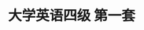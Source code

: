 ---
layout: cet
pageName: examination
title: 大学英语四级 第一套
period: 2017年06月
courseID: 
description: 
parts:
  - title: Writing
    length: 30
    description: （请于正式开考后半小时内完成该部分，之后将进行听力考试）
    tip: 请用黑色签字笔在答题卡 1 指定区域内作答作文题，在试题册上的作答无效！
    directions: For this part, you are allowed 30 minutes to write a short easy on <strong>your campus website to sell a bicycle you used at college</strong>. Your advertisement may include its brand, specifications/features, condition and price, and your contact information. You should write at least 120 words but no more than 180 words.
    questions: 
      - title: 
        type: textarea
        answer: <h5 class="text-center">A Second-hand Bicycle for Sale</h5><p class="pgh-indent">This is a classic Forever mountain bicycle, which accompanied me through my last year of college life and has to be sold as my graduation is approaching.</p><p class="pgh-indent">Specifically, designed for people loving sports, the bicycle owns many wonderful features, such as strong frames and flexible brakes, making it possible for its owner to ride fast and safely. Moreover, it can be folded, which means you can bring it into your dorm room, not afraid of your bike being stolen. In terms of its condition, despite a second-hand one, it is quite new and fully functioning because I just bought it last year and cherished it very much.</p><p class="pgh-indent">The bike only asks for 400 yuan, almost half price of those sold online, so it is a real bargain. If you have any questions about more details of the bike, please contact me at 18888888888.</p>
  - title: Listening Comprehension
    length: 25
    audio: http://xia2.kekenet.com/Sound/2017/10/2017cet401.mp3
    sections: 
      - title: Section A
        directions: In this section, you will hear three news reports. At the end of each news report, you will hear two or three questions. Both the news report and the questions will be spoken only once. After you hear a question, you must choose the best answer from the four choices marked A), B), C) and D). Then mark the corresponding letter on <strong>Answer Sheet 1</strong> with a single line through the centre.
        questions: 
          - title: Questions 1 and 2 are based on the passage you have just heard.
            type: radio
            options:
              - answer: The man in the car was absent-minded.
                isTrue: false
              - answer: The test driver made a wrong judgement.
                isTrue: true
              - answer: The self-driving system was faulty.
                isTrue: false
              - answer: The car was moving at a fast speed.
                isTrue: false
          - title: 
            type: radio
            options:
              - answer: They have done better than conventional cars.
                isTrue: false
              - answer: They have caused several severe crashes.
                isTrue: false
              - answer: They have posed a threat to other drivers.
                isTrue: false
              - answer: They have generally done quite well.
                isTrue: true
          - title: Questions 3 and 4 are based on the passage you have just heard.
            type: radio
            options:
              - answer: He works at a national park.
                isTrue: true
              - answer: He is a queen been specialist.
                isTrue: false
              - answer: He removed the beyond from the boot.
                isTrue: false
              - answer: He drove the bees away from his car.
                isTrue: false
          - title: 
            type: radio
            options:
              - answer: They were looking after the queen.
                isTrue: false
              - answer: They were making a lot of noise.
                isTrue: true
              - answer: They were looking for a new box to live in.
                isTrue: false
              - answer: They were dancing in a unique way.
                isTrue: false
          - title: Questions 5 to 7 are based on the passage you have just heard.
            type: radio
            options:
              - answer: The discovery of a new species of snake.
                isTrue: true
              - answer: The second trip to a small remote island.
                isTrue: false
              - answer: The finding of 2 new species of frog.
                isTrue: false
              - answer: The latest test on rare animal species.
                isTrue: false
          - title: 
            type: radio
            options:
              - answer: A poisonous snake attacked him on his field trip.
                isTrue: false
              - answer: He discovered a rare fog on a deserted.
                isTrue: false
              - answer: A snake crawled onto his head in his sleep.
                isTrue: true
              - answer: He fell from a tall palm tree by accident.
                isTrue: false
          - title: 
            type: radio
            options:
              - answer: From its genes.
                isTrue: false
              - answer: From its length.
                isTrue: false
              - answer: From its origin.
                isTrue: false
              - answer: From its colour.
                isTrue: true
      - title: Section B
        directions: In this section, you will hear two long conversations. At the end of each conversation, you will hear four questions. Both the conversation and the questions will be spoken only once. After you hear a question, you must choose the best answer from the four choices marked A), B), C) and D). Then mark the corresponding letter on <strong>Answer Sheet 1</strong> with a single line through the centre.
        questions: 
          - title: Questions 8 to 11 are based on the passage you have just heard.
            type: radio
            options:
              - answer: The security check takes time.
                isTrue: false
              - answer: He has to check a lot of luggage.
                isTrue: false
              - answer: His flight is leaving in less than 2 hours.
                isTrue: true
              - answer: The airport is a long way from the hotel.
                isTrue: false
          - title:  
            type: radio
            options:
              - answer: In cash.
                isTrue: false
              - answer: By credit card.
                isTrue: true
              - answer: With a traveler's check.
                isTrue: false
              - answer: With his smart phone.
                isTrue: false
          - title: 
            type: radio
            options:
              - answer: Give him a receipt.
                isTrue: true
              - answer: Confirm his flight.
                isTrue: false
              - answer: Look after his luggage.
                isTrue: false
              - answer: Find a porter for him.
                isTrue: false
          - title: 
            type: radio
            options:
              - answer: Signing up for membership of S Hotel.
                isTrue: false
              - answer: Staying in the same hotel next time he comes.
                isTrue: false
              - answer: Loading her luggage onto the airport shuttle.
                isTrue: false
              - answer: Posting a comment on the hotel's webpage.
                isTrue: true
          - title: Questions 12 to 15 are based on the passage you have just heard.
            type: radio
            options:
              - answer: He is the only boy in his family.
                isTrue: false
              - answer: He becomes tearful in wind.
                isTrue: false
              - answer: He has stopped making terrible faces.
                isTrue: true
              - answer: He is his teacher’s favorite student.
                isTrue: false
          - title:  
            type: radio
            options:
              - answer: Tell him to play in her backyard.
                isTrue: false
              - answer: Do something funny to amuse him.
                isTrue: false
              - answer: Give him some cherry stones to play with.
                isTrue: false
              - answer: Warn him of danger by making up a story.
                isTrue: true
          - title: 
            type: radio
            options:
              - answer: They could break people's legs.
                isTrue: true
              - answer: They could sometimes terrify adults.
                isTrue: false
              - answer: They could fly against a strong wind.
                isTrue: false
              - answer: They could knock people unconscious.
                isTrue: false
          - title: 
            type: radio
            options:
              - answer: One would get a spot on their tongues if they told a lie deliberately.
                isTrue: false
              - answer: One would have to shave their head to remove a bat in their hair.
                isTrue: true
              - answer: One would go to prison if they put a stamp on upside down.
                isTrue: false
              - answer: One would have curly hair if they ate too much stale bread.
                isTrue: false
      - title: Section C
        directions: In this section, you will hear three passages. At the end of each passage, you will hear three or four questions. Both the passage and the questions will be spoken only once. After you hear a question, you must choose the best answer from the four choices marked A), B), C) and D). Then mark the corresponding letter on <strong>Answer Sheet 1</strong> with a single line through the centre.
        questions: 
          - title: Questions 16 to 18 are based on the passage you have just heard.
            type: radio
            options:
              - answer: Everything seemed to be changing.
                isTrue: true
              - answer: People were formal and disciplined.
                isTrue: false
              - answer: People were excited to go travelling overseas.
                isTrue: false
              - answer: Things from the Victorian era came back alive. 
                isTrue: false
          - title: 
            type: radio
            options:
              - answer: Watching TV at home.
                isTrue: false
              - answer: Meeting people.
                isTrue: true
              - answer: Drinking coffee.
                isTrue: false
              - answer: Trying new foods.
                isTrue: false
          - title: 
            type: radio
            options:
              - answer: He was interested in stylish dresses.
                isTrue: false
              - answer: He was able to take a lot of money.
                isTrue: false
              - answer: He was a student in the 1960s.
                isTrue: true
              - answer: He was a man full of imagination.
                isTrue: false
          - title: Questions 19 to 21 are based on the passage you have just heard.
            type: radio
            options:
              - answer: They avoid looking at them.
                isTrue: true
              - answer: They run away immediately.
                isTrue: false
              - answer: They show anger on their faces.
                isTrue: false
              - answer: They make threatening sounds.
                isTrue: false
          - title: 
            type: radio
            options:
              - answer: It turns to its owner for help.
                isTrue: false
              - answer: It turns away to avoid conflict.
                isTrue: false
              - answer: It looks away and gets angry, too.
                isTrue: false
              - answer: It focuses its eyes on their mouths.
                isTrue: true
          - title: 
            type: radio
            options:
              - answer: By observing their facial features carefully.
                isTrue: false
              - answer: By focusing on a particular body movement.
                isTrue: false
              - answer: By taking in their facial expressions as a whole.
                isTrue: true
              - answer: By interpreting different emotions in different ways.
                isTrue: false
          - title: Questions 22 to 25 are based on the passage you have just heard.
            type: radio
            options:
              - answer: They have to look for food and shelter underground.
                isTrue: false
              - answer: They take little notice of the changes in temperature.
                isTrue: false
              - answer: They resort to different means to survive the bitter cold.
                isTrue: true
              - answer: They have difficulty adapting to the changed environment.
                isTrue: false
          - title: 
            type: radio
            options:
              - answer: They have their weight reduced to minimum.
                isTrue: false
              - answer: They consume the energy stored before the long sleep.
                isTrue: true
              - answer: They can maintain their heart beat at the normal rate.
                isTrue: false
              - answer: They can keep their body temperature warm and stable.
                isTrue: false
          - title: 
            type: radio
            options:
              - answer: By staying in hiding places and eating very little.
                isTrue: false
              - answer: By seeking food and shelter in people's houses.
                isTrue: false
              - answer: By growing thicker hair to stay warm.
                isTrue: false
              - answer: By storing enough food beforehand.
                isTrue: true
          - title: 
            type: radio
            options:
              - answer: To stay safe.
                isTrue: true
              - answer: To save energy.
                isTrue: false
              - answer: To keep company.
                isTrue: false
              - answer: To protect the young.
                isTrue: false
  - title: Reading Comprehension
    length: 40
    sections: 
      - title: Section A
        directions: In this section, there is a passage with ten blanks. You are required to select one word for each blank from a list of choices given in a word bank following the passage. Read the passage through carefully before making your choices. Each choice in the bank is identified by a letter. Please mark the corresponding letter for each item on <strong>Answer Sheet 2</strong> with a single line through the centre. You may not use any of the words in the bank more than once.
        article: <p class="pgh-indent">The method for making beer has changed over time. <em>Hops</em>(啤酒花), for example, which give many a modern beer its bitter flavor, are a ____26____ recent addition to the beverage. This was first mentioned in reference to brewing in the ninth century. Now, researchers have found a ____27____ ingredient in <em>residue</em>(残留物)from 5000-year-old beer brewing equipment. While digging two pits at a site in the central plains of China, scientists discovered fragments from pots and vessels. The different shapes of the containers ____28____ they were used to brew, filter，and store beer. They may be ancient "beer-making tools," and the earliest ____29____ evidence of beer brewing in China, the researchers reported in the Proceedings of the National Academy of Sciences. To ____30____ that theory, the team examined the yellowish, dried ____31____ inside the vessels. The majority of the grains, about 80%, were from cereal crops like <em>barley</em>(大麦), and about 10% were bits of roots, ____32____ lily, which would have made the beer sweeter, the scientists say. Barley was an unexpected find; the crop was domesticated in Western Eurasia and didn’t become a ____33____ food in central China until about 2,000 years ago, according to the researchers. Based on that timing, they indicate barley may have ____34____ in the region not as food, but as ____35____ material for beer brewing.</p>
        questions:
          - title: 
            type: select
            answer: I
          - title: 
            type: select
            answer: N
          - title: 
            type: select
            answer: M
          - title: 
            type: select
            answer: C
          - title: 
            type: select
            answer: O
          - title: 
            type: select
            answer: J
          - title: 
            type: select
            answer: E
          - title: 
            type: select
            answer: L
          - title: 
            type: select
            answer: A
          - title: 
            type: select
            answer: G
        options:
          - answer: arrived
          - answer: consuming
          - answer: direct
          - answer: exclusively
          - answer: including
          - answer: inform
          - answer: raw
          - answer: reached
          - answer: relatively
          - answer: remains
          - answer: resources
          - answer: staple
          - answer: suggest
          - answer: surprising
          - answer: test
      - title: Section B
        directions: In this section, you are going to read a passage with ten statements attached to it. Each statement contains information given in one of the paragraphs. Identify the paragraph from which the information is derived. You may choose a paragraph more than once. Each paragraph is marked with a letter. Answer the questions by marking the corresponding letter on <strong>Answer Sheet 2</strong>.
        article: <h3 class="text-center mt-2 mb-4"><strong>The Blessing and Curse of the People Who Never Forget</strong></h3><p><em>A handful of people can recall almost every day of their lives in enormous detail一and after years of research，neuroscientists are finally beginning to understand how they do it.</em></p>
        paragraphs:
          - For most of us, memory is a mess of blurred and faded pictures of our lives. As much as we would like to cling on to our past, even the saddest moments can be washed away with time.
          - Ask Nima Veiseh what he was doing for any day in the past 15 years, however, and he will give you the details of the weather, what he was wearing, or even what side of the train he was sitting on his journey to work. "My memory is like a library of video tapes, walk-throughs of every day of my life from waking to sleeping," he explains.
          - Veiseh can even put a date on when those tapes started recording&#58; 15 December 2000, when he met his first girlfriend at his best friend's 16th birthday party. He had always had a good memory, but the thrill of young love seems to have shifted a gear in his mind&#58; from now on, he would start recording his whole life in detail. "I could tell you everything about every day after that. "
          - Needless to say, people like Veiseh are of great interest to <em>neuroscientists</em>(神经科学专家) hoping to understand the way the brain records our lives. A couple of recent papers have finally opened a window on these people's extraordinary minds. And such research might even suggest ways for us all to relive our past with greater clarity.
          - -'Highly superior autobiographical memory' (or HSAM for short), first came to light in the early 2000s, with a young woman named Jill Price. Emailing the neuroscientist and memory researcher Jim McGaugh one day, she claimed that she could recall every day of her life since the age of 12. Could he help explain her experiences?
          - McGaugh invited her to his lab, and began to test her&#58; he would give her a date and ask her to tell him about the world events on that day. True to her word, she was correct almost every time.
          - It didn't take long for magazines and documentary film-makers to come to understand her "total recall", and thanks to the subsequent media interest, a few dozen other subjects (including Veiseh) have since come forward and contacted the team at the University of California, Irvine.
          - Interestingly, their memories are highly self-centred&#58; although they can remember "autobiographical" life events in extraordinary detail, they seem to be no better than average at recalling impersonal information, such as <em>random</em>(任意选取的) lists of words. Nor are they necessarily better at remembering a round of drinks, say. And although their memories are vast, they are still likely to suffer from "false memories". Clearly, there is no such thing as a "perfect" memory—their extraordinary minds are still using the same flawed tools that the rest of us rely on. The question is, how?
          - Lawrence Patihis at the University of Southern Mississippi recently studied around 20 people with HSAM and found that they scored particularly high on two measures&#58; fantasy <em>proneness</em>(倾向)and absorption. Fantasy proneness could be considered a tendency to imagine and daydream, whereas absorption is the tendency to allow your mind to become fully absorbed in an activity—to pay complete attention to the <em>sensations</em>(感受)and the experiences. "I'm extremely sensitive to sounds, smells and visual detail," explains Nicole Donohue, who has taken part in many of these studies. "I definitely feel things more strongly than the average person. "
          - The absorption helps them to establish strong foundations for recollection, says Patihis, and the fantasy proneness means that they revisit those memories again and again in the coming weeks and months. Each time this initial memory trace is "replayed", it becomes even stronger. In some ways, you probably go through that process after a big event like your wedding day—but the difference is that thanks to their other psychological tendencies, the HSAM subjects are doing it day in, day out, for the whole of their lives.
          - Not everyone with a tendency to fantasise will develop HSAM, though, so Patihis suggests that something must have caused them to think so much about their past. "Maybe some experience in their childhood meant that they became <em>obsessed</em>(着迷)with calendars and what happened to them," says Patihis.
          - The people with HSAM I've interviewed would certainly agree that it can be a mixed blessing. On the plus side, it allows you to relive the most transformative and enriching experiences. Veiseh, for instance, travelled a lot in his youth. In his spare time, he visited the local art galleries, and the paintings are now lodged deep in his autobiographical memories.
          - -"Imagine being able to remember every painting, on every wall, in every gallery space, between nearly 40 countries," he says. "That's a big education in art by itself." With this comprehensive knowledge of the history of art, he has since become a professional painter.
          - Donohue, now a history teacher, agrees that it helped during certain parts of her education&#58; "I can definitely remember what I learned on certain days at school. I could imagine what the teacher was saying or what it looked like in the book."
          - Not everyone with HSAM has experienced these benefits，however. Viewing the past in high definition can make it very difficult to get over pain and regret. "It can be very hard to forget embarrassing moments," says Donohue. "You feel the same emotions—it is just as raw, just as fresh... You can't turn off that stream of memories, no matter how hard you try. " Veiseh agrees&#58; "It is like having these open wounds—they are just a part of you," he says.
          - This means they often have to make a special effort to lay the past to rest. Bill, for instance, often gets painful "flashbacks", in which unwanted memories intrude into his consciousness, but overall he has chosen to see it as the best way of avoiding repeating the same mistakes. "Some people are absorbed in the past but not open to new memories, but that's not the case for me. I look forward to each day and experiencing something new."
        questions: 
          - title: People with HSAM have the same memory as ordinary people when it comes to impersonal information.
            type: select
            answer: H
          - title: Fantasy proneness will not necessarily cause people to develop HSAM.
            type: select
            answer: K
          - title: Veiseh began to remember the details of his everyday experiences after he met his first young love.
            type: select
            answer: C
          - title: Many more people with HSAM started to contact researchers due to the mass media.
            type: select
            answer: G
          - title: People with HSAM often have to make efforts to avoid focusing on the past.
            type: select
            answer: P
          - title: Most people do not have clear memories of past events.
            type: select
            answer: A
          - title: HSAM can be both a curse and a blessing.
            type: select
            answer: L
          - title: A young woman sought explanation from a brain scientist when she noticed her unusual memory.
            type: select
            answer: E
          - title: Some people with HSAM find it very hard to get rid of unpleasant memories.
            type: select
            answer: O
          - title: A recent study of people with HSAM reveals that they are liable to fantasy and full absorption in an activity.
            type: select
            answer: I
      - title: Section C
        directions: There are 2 passages in this section. Each passage is followed by some questions or unfinished statements. For each of them there are four choices marked A), B), C) and D). You should decide on the best choice and mark the corresponding letter on <strong>Answer Sheet 2</strong> with a single line through the centre.
        passages:
          - title: Questions 46 to 50 are based on the following passage.
            article: <p class="pgh-indent">The phrase almost completes itself&#58; midlife crisis. It's the stage in the middle of the journey when people feel youth vanishing, their prospects narrowing and death approaching.</p><p class="pgh-indent">There's only one problem with the <em>cliche</em>(套话). It isn't true.</p><p class="pgh-indent">"In fact, there is almost no hard evidence for midlife crisis other than a few small pilot studies conducted decades ago," Barbara Hagerty writes in her new book, Life Reimagined. The bulk of the research shows that there may be a pause, or a shifting of gears in the 40s or 50s, but this shift "can be exciting, rather than terrifying."</p><p class="pgh-indent">Barbara Hagerty looks at some of the features of people who turn midlife into a rebirth. They break routines, because "autopilot is death." They choose purpose over happiness—having a clear sense of purpose even reduces the risk of Alzheimer's disease. They give priority to relationships, as careers often <em>recede</em>(逐渐淡化).</p><p class="pgh-indent">Life Reimagined paints a picture of middle age that is far from gloomy. Midlife seems like the second big phase of decision-making. Your identity has been formed; you've built up your resources; and now you have the chance to take the big risks precisely because your foundation is already secure.</p><p class="pgh-indent">Karl Barth described midlife precisely this way. At middle age, he wrote, "the sowing is behind; now is the time to reap. The run has been taken; now is the time to leap. Preparation has been made; now is the time for the venture of the work itself."</p><p class="pgh-indent">The middle-aged person, Barth continued, can see death in the distance, but moves with a "measured haste" to get big new things done while there is still time.</p><p class="pgh-indent">What Barth wrote decades ago is even truer today. People are healthy and energetic longer. We have presidential candidates running for their first term in office at age 68 , 69 and 74. A longer lifespan is changing the narrative structure of life itself. What could have been considered the beginning of a descent is now a potential turning point—the turning point you are most equipped to take full advantage of.</p>
            questions: 
              - title: What does the author think of the phrase "midlife crisis"?
                type: radio
                options:
                  - answer: It has led to a lot of debate.
                    isTrue: false
                  - answer: It is widely acknowledged.
                    isTrue: false
                  - answer: It is no longer fashionable.
                    isTrue: false
                  - answer: It misrepresents real life.
                    isTrue: true
              - title: How does Barbara Hagerty view midlife? 
                type: radio
                options:
                  - answer: It may be the beginning of a crisis.
                    isTrue: false
                  - answer: It can be a new phase of one's life.
                    isTrue: true
                  - answer: It can be terrifying for the unprepared.
                    isTrue: false
                  - answer: It may see old-age diseases approaching.
                    isTrue: false
              - title: How is midlife pictured in the book Life Reimagined?
                type: radio
                options:
                  - answer: It can be quite rosy.
                    isTrue: false
                  - answer: It can be burdensome.
                    isTrue: false
                  - answer: It undergoes radical transformation.
                    isTrue: true
                  - answer: It makes for the best part of one's life.
                    isTrue: false
              - title: According to Karl Barth, midlife is the time ________.
                type: radio
                options:
                  - answer: to relax
                    isTrue: false
                  - answer: to harvest
                    isTrue: true
                  - answer: to mature
                    isTrue: false
                  - answer: to reflect
                    isTrue: false
              - title: What does the author say about midlife today?
                type: radio
                options:
                  - answer: It is more meaningful than other stages of life.
                    isTrue: false
                  - answer: It is likely to change the narrative of one's life.
                    isTrue: false
                  - answer: It is more important to those with a longer lifespan.
                    isTrue: false
                  - answer: It is likely to be a critical turning point in one's life.
                    isTrue: true
          - title: Questions 51 to 55 are based on the following passage.
            article: <p class="pgh-indent">In spring, chickens start laying again, bringing a welcome source of protein at winter's end. So it's no surprise that cultures around the world celebrate spring by honoring the egg.</p><p class="pgh-indent">Some traditions are simple, like the red eggs that get baked into Greek Easter breads. Others elevate the egg into a fancy art, like the heavily jewel-covered "eggs" that were favored by the Russians starting in the 19th century.</p><p class="pgh-indent">One ancient form of egg art comes to us from Ukraine. For centuries, Ukrainians have been drawing complicated patterns on eggs. Contemporary artists have followed this tradition to create eggs that speak to the anxieties of our age&#58; Life is precious, and delicate. Eggs are, too.</p><p class="pgh-indent">"There's something about their delicate nature that appeals to me," says New Yorker cartoonist Roz Chast. Several years ago, she became interested in eggs and learned the traditional Ukrainian technique to draw her very modern characters. "I've broken eggs at every stage of the process—from the very beginning to the very, very end. "</p><p class="pgh-indent">But there's an appeal in that vulnerability. "There's part of this sickening horror of knowing you're walking on the edge with this, that I kind of like, knowing that it could all fall apart at any second" Chast's designs, such as a worried man alone in a tiny rowboat, reflect that delicateness.</p><p class="pgh-indent"></p><p class="pgh-indent">Traditional Ukrainian decorated eggs also spoke to those fears. The elaborate patterns were believed to offer protection against evil.</p><p class="pgh-indent">"There's an ancient legend that as long as these eggs are made, evil will not prevail in the world," says Joan Brander, a Canadian egg-painter who has been painting eggs for over 60 years, having learned the art from her Ukrainian relatives.</p><p class="pgh-indent">The tradition, dating back to 300 B. C., was later incorporated into the Christian church. The old symbols, however, still endure. A decorated egg with a bird on it, given to a young married couple, is a wish for children. A decorated egg thrown into the field would be a wish for a good harvest.</p>
            questions: 
              - title: Why do people in many cultures prize the egg?
                type: radio
                options:
                  - answer: It is a welcome sign of the coming of spring.
                    isTrue: true
                  - answer: It is their major source of protein in winter.
                    isTrue: false
                  - answer: It can easily be made into a work of art.
                    isTrue: false
                  - answer: It can bring wealth and honor to them.
                    isTrue: false
              - title: What do we learn about the decorated "eggs" in Russia?
                type: radio
                options:
                  - answer: They are shaped like jewel cases.
                    isTrue: false
                  - answer: They are cherished by the rich.
                    isTrue: false
                  - answer: They are heavily painted in red.
                    isTrue: false
                  - answer: They are favored as a form of art.
                    isTrue: true
              - title: Why have contemporary artists continued the egg art tradition?
                type: radio
                options:
                  - answer: Eggs serve as an enduring symbol of new life.
                    isTrue: false
                  - answer: Eggs have an oval shape appealing to artists.
                    isTrue: false
                  - answer: Eggs reflect the anxieties of people today.
                    isTrue: true
                  - answer: Eggs provide a unique surface to paint on.
                    isTrue: false
              - title: Why does Chast enjoy the process of decorating eggs?
                type: radio
                options:
                  - answer: She never knows if the egg will break before the design is completed.
                    isTrue: true
                  - answer: She can add multiple details to the design to communicate her idea.
                    isTrue: false
                  - answer: She always derives great pleasure from designing something new.
                    isTrue: false
                  - answer: She is never sure what the final design will look like until the end.
                    isTrue: false
              - title: What do we learn from the passage about egg-painting?
                type: radio
                options:
                  - answer: It originated in the eastern part of Europe.
                    isTrue: false
                  - answer: It has a history of over two thousand years.
                    isTrue: true
                  - answer: It is the most time-honored form of fancy art.
                    isTrue: false
                  - answer: It is especially favored as a church decoration.
                    isTrue: false
  - title: Translation
    length: 30
    directions: For this part, you are allowed 30 minutes to translate a passage from Chinese into English. You should write your answer on <strong>Answer Sheet 2</strong>.
    questions: 
      - title: 黄河是亚洲第三、世界第六长的河流。“黄”这个字描述的是其河水浑浊的颜色。黄河发源于青海，流经九个省份，最后注入渤海。黄河是中国赖以生存的几条河流之一。黄河流域(river basin)是中国古代文明的诞生地，也是中国早期历史上最繁荣的地区。然而，由于极具破坏力的洪水频发，黄河曾造成多次灾害。在过去几十年里，政府采取了各种措施防止灾害发生。
        type: textarea
        answer: The Yellow River is the third longest in Asia and the sixth longest in the world. "Yellow" describes the color of the muddy river. The river originates in Qinghai, and runs through nine provinces before it empties into the Bohai Sea. The Yellow River is one of the several rivers that sustain life and livelihood in China. The Yellow River basin is the cradle of China's ancient civilization and was once the most prosperous region in early history of China. However, the Yellow River had triggered many disasters due to frequent catastrophic floods. As such, over the past several decades, the Chinese government has taken a host of steps to prevent such disasters.
---